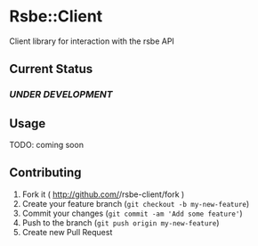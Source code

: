 # Rsbe::Client

Client library for interaction with the rsbe API

## Current Status

### *UNDER DEVELOPMENT*

## Usage

TODO: coming soon


## Contributing

1. Fork it ( http://github.com/<my-github-username>/rsbe-client/fork )
2. Create your feature branch (`git checkout -b my-new-feature`)
3. Commit your changes (`git commit -am 'Add some feature'`)
4. Push to the branch (`git push origin my-new-feature`)
5. Create new Pull Request
